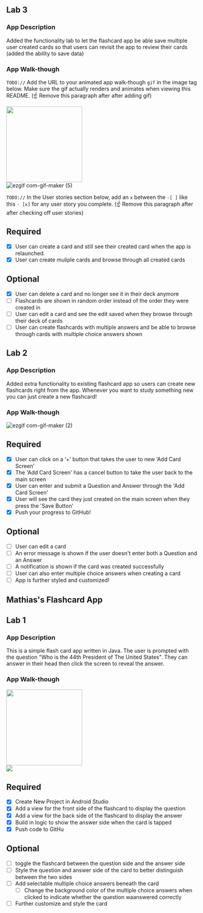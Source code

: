 ## Lab 3

### App Description
Added the functionality lab to let the flashcard app be able save multiple user created cards so that users can revisit the app to review their cards (added the ability to save data)

### App Walk-though
`TODO://` Add the URL to your animated app walk-though `gif` in the image tag below. Make sure the gif actually renders and animates when viewing this README. (☝️ Remove this paragraph after after adding gif)

<img src="YOUR_GIF_URL_HERE" width=200><br>![ezgif com-gif-maker (5)](https://user-images.githubusercontent.com/96403685/160218408-8c07b343-12af-461b-a4fc-d02880991a6d.gif)



`TODO://` In the User stories section below, add an `x` between the `-[ ]` like this `- [x]` for any user story you complete. (☝️ Remove this paragraph after after checking off user stories)

## Required
- [x] User can create a card and still see their created card when the app is relaunched.
- [x] User can create muliple cards and browse through all created cards

## Optional
- [x] User can delete a card and no longer see it in their deck anymore
- [ ] Flashcards are shown in random order instead of the order they were created in
- [ ] User can edit a card and see the edit saved when they browse through their deck of cards
- [ ] User can create flashcards with multiple answers and be able to browse through cards with multiple choice answers shown
## Lab 2

### App Description
Added extra functionality to existing flashcard app so users can create new flashcards right from the app. Whenever you want to study something new you can just create a new flashcard!

### App Walk-though



![ezgif com-gif-maker (2)](https://user-images.githubusercontent.com/96403685/159142203-969f9180-a7ad-44e3-bed0-367b70f41e77.gif)




## Required
- [x] User can click on a ‘+’ button that takes the user to new ‘Add Card Screen’
- [x] The 'Add Card Screen' has a cancel button to take the user back to the main screen
- [x] User can enter and submit a Question and Answer through the 'Add Card Screen'
- [x] User will see the card they just created on the main screen when they press the 'Save Button'
- [x] Push your progress to GitHub!

## Optional
- [ ] User can edit a card
- [ ] An error message is shown if the user doesn't enter both a Question and an Answer
- [ ] A notification is shown if the card was created successfully
- [ ] User can also enter multiple choice answers when creating a card
- [ ] App is further styled and customized!
## Mathias's Flashcard App



## Lab 1

### App Description
This is a simple flash card app written in Java. The user 
is prompted with the question "Who is the 44th President of The United States". They can answer in their head then click the screen to reveal the answer.

### App Walk-though

<img src="YOUR_GIF_URL_HERE" width=200><br>
![](https://i.imgur.com/Ad3see9.gif)


## Required
- [x] Create New Project in Android Studio
- [x] Add a view for the front side of the flashcard to display the question
- [x] Add a view for the back side of the flashcard to display the answer
- [x] Build in logic to show the answer side when the card is tapped
- [x] Push code to GitHu
## Optional
- [ ] toggle the flashcard between the question side and the answer side
- [ ] Style the question and answer side of the card to better distinguish between the two sides
- [ ] Add selectable multiple choice answers beneath the card
   - [ ] Change the background color of the multiple choice answers when clicked to indicate whether the question waanswered correctly
- [ ] Further customize and style the card
